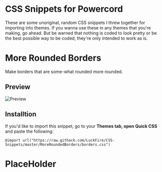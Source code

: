 # CSS Snippets for Powercord
These are some unoriginal, random CSS snippets I threw together for importing into themes. If you wanna use these in any themes that you're making, go ahead. But be warned that nothing is coded to look pretty or be the best possible way to be coded, they're only intended to work as is.

# More Rounded Borders
Make borders that are some-what rounded more rounded.
## Preview
![Preview ](https://cdn.discordapp.com/attachments/738968109288914976/751152635196735528/unknown.png)
## Installtion
If you'd like to import this snippet, go to your **Themes tab, open Quick CSS** and paste the following: 

	@import url("https://raw.githack.com/LuckFire/CSS-Snippets/master/MoreRoundedBorders/borders.css")
  
# PlaceHolder
